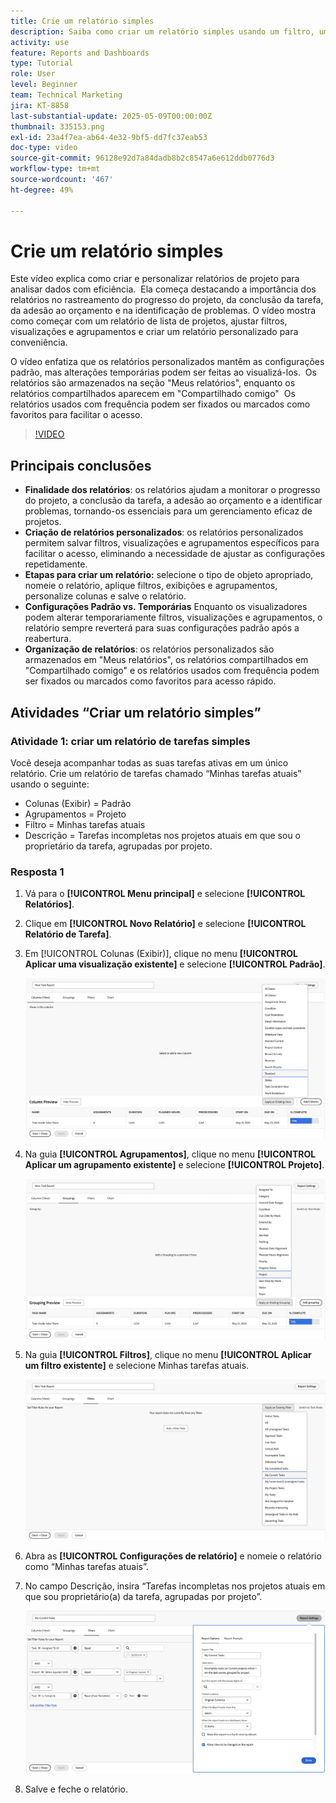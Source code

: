 ```yaml
---
title: Crie um relatório simples
description: Saiba como criar um relatório simples usando um filtro, uma visualização e um agrupamento existentes no Workfront.
activity: use
feature: Reports and Dashboards
type: Tutorial
role: User
level: Beginner
team: Technical Marketing
jira: KT-8858
last-substantial-update: 2025-05-09T00:00:00Z
thumbnail: 335153.png
exl-id: 23a4f7ea-ab64-4e32-9bf5-dd7fc37eab53
doc-type: video
source-git-commit: 96128e92d7a84dadb8b2c8547a6e612ddb0776d3
workflow-type: tm+mt
source-wordcount: '467'
ht-degree: 49%

---
```


# Crie um relatório simples

Este vídeo explica como criar e personalizar relatórios de projeto para analisar dados com eficiência. &#x200B; Ela começa destacando a importância dos relatórios no rastreamento do progresso do projeto, da conclusão da tarefa, da adesão ao orçamento e na identificação de problemas. O vídeo mostra como começar com um relatório de lista de projetos, ajustar filtros, visualizações e agrupamentos e criar um relatório personalizado para conveniência. &#x200B; &#x200B;

O vídeo enfatiza que os relatórios personalizados mantêm as configurações padrão, mas alterações temporárias podem ser feitas ao visualizá-los. &#x200B; Os relatórios são armazenados na seção &quot;Meus relatórios&quot;, enquanto os relatórios compartilhados aparecem em &quot;Compartilhado comigo&quot; &#x200B; Os relatórios usados com frequência podem ser fixados ou marcados como favoritos para facilitar o acesso. &#x200B;

>[!VIDEO](https://video.tv.adobe.com/v/3415834/?quality=12&learn=on&captions=por_br)

## Principais conclusões


* **Finalidade dos relatórios**: os relatórios ajudam a monitorar o progresso do projeto, a conclusão da tarefa, a adesão ao orçamento e a identificar problemas, tornando-os essenciais para um gerenciamento eficaz de projetos.
* **Criação de relatórios personalizados**: os relatórios personalizados permitem salvar filtros, visualizações e agrupamentos específicos para facilitar o acesso, eliminando a necessidade de ajustar as configurações repetidamente. &#x200B;
* **Etapas para criar um relatório:** selecione o tipo de objeto apropriado, nomeie o relatório, aplique filtros, exibições e agrupamentos, personalize colunas e salve o relatório. &#x200B;
* **Configurações Padrão vs. Temporárias&#x200B;** Enquanto os visualizadores podem alterar temporariamente filtros, visualizações e agrupamentos, o relatório sempre reverterá para suas configurações padrão após a reabertura. &#x200B;
* **Organização de relatórios**: os relatórios personalizados são armazenados em &quot;Meus relatórios&quot;, os relatórios compartilhados em &quot;Compartilhado comigo&quot; e os relatórios usados com frequência podem ser fixados ou marcados como favoritos para acesso rápido. &#x200B;



## Atividades “Criar um relatório simples”

### Atividade 1: criar um relatório de tarefas simples

Você deseja acompanhar todas as suas tarefas ativas em um único relatório. Crie um relatório de tarefas chamado “Minhas tarefas atuais” usando o seguinte:

* Colunas (Exibir) = Padrão
* Agrupamentos = Projeto
* Filtro = Minhas tarefas atuais
* Descrição = Tarefas incompletas nos projetos atuais em que sou o proprietário da tarefa, agrupadas por projeto.

### Resposta 1

1. Vá para o **[!UICONTROL Menu principal]** e selecione **[!UICONTROL Relatórios]**.
1. Clique em **[!UICONTROL Novo Relatório]** e selecione **[!UICONTROL Relatório de Tarefa]**.
1. Em [!UICONTROL Colunas (Exibir)], clique no menu **[!UICONTROL Aplicar uma visualização existente]** e selecione **[!UICONTROL Padrão]**.

   ![Uma imagem da tela para criar colunas num relatório de tarefa](assets/simple-task-report-columns.png)

1. Na guia **[!UICONTROL Agrupamentos]**, clique no menu **[!UICONTROL Aplicar um agrupamento existente]** e selecione **[!UICONTROL Projeto]**.

   ![Uma imagem da tela para criar agrupamentos num relatório de tarefas](assets/simple-task-report-groupings.png)

1. Na guia **[!UICONTROL Filtros]**, clique no menu **[!UICONTROL Aplicar um filtro existente]** e selecione Minhas tarefas atuais.

   ![Uma imagem da tela para criar filtros num relatório de tarefa](assets/simple-task-report-filters.png)

1. Abra as **[!UICONTROL Configurações de relatório]** e nomeie o relatório como “Minhas tarefas atuais”.
1. No campo Descrição, insira “Tarefas
incompletas nos projetos atuais em que sou proprietário(a) da tarefa,
agrupadas por projeto”.

   ![Uma imagem da tela de configurações de relatório num relatório de tarefa](assets/simple-task-report-report-settings.png)

1. Salve e feche o relatório.
